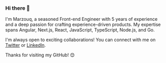 ### Hi there 👋

I'm Marzouq, a seasoned Front-end Engineer with 5 years of experience and a deep passion for crafting experience-driven products. My expertise spans Angular, Next.js, React, JavaScript, TypeScript, Node.js, and Go.

I'm always open to exciting collaborations! You can connect with me on [Twitter](https://twitter.com/therealmarzouq) or [LinkedIn](https://www.linkedin.com/in/therealmarzouq/).

Thanks for visiting my GitHub! 😊

